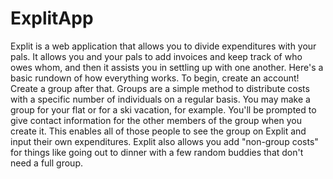 # ExplitApp
 Explit is a web application that allows you to divide expenditures with your pals. It allows you and your pals to add invoices and keep track of who owes whom, and then it assists you in settling up with one another. Here's a basic rundown of how everything works.                                              To begin, create an account!                                              Create a group after that. Groups are a simple method to distribute costs with a specific number of individuals on a regular basis. You may make a group for your flat or for a ski vacation, for example. You'll be prompted to give contact information for the other members of the group when you create it. This enables all of those people to see the group on Explit and input their own expenditures. Explit also allows you add "non-group costs" for things like going out to dinner with a few random buddies that don't need a full group.                                         
